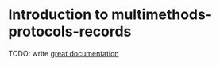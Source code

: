 # Introduction to multimethods-protocols-records

TODO: write [great documentation](http://jacobian.org/writing/what-to-write/)
